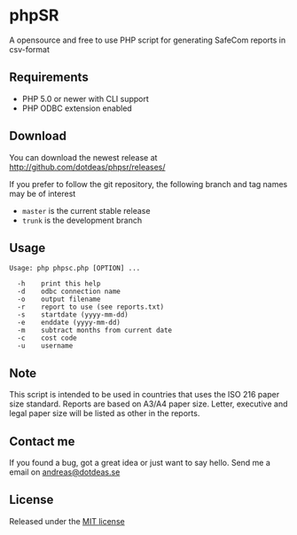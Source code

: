 phpSR
=====

A opensource and free to use PHP script for generating SafeCom reports in csv-format

## Requirements
* PHP 5.0 or newer with CLI support
* PHP ODBC extension enabled

## Download
You can download the newest release at http://github.com/dotdeas/phpsr/releases/

If you prefer to follow the git repository, the following branch and tag names may be of interest
* ``master`` is the current stable release
* ``trunk`` is the development branch

## Usage
```
Usage: php phpsc.php [OPTION] ...

  -h    print this help
  -d    odbc connection name
  -o    output filename
  -r    report to use (see reports.txt)
  -s    startdate (yyyy-mm-dd)
  -e    enddate (yyyy-mm-dd)
  -m    subtract months from current date
  -c    cost code
  -u    username
```

## Note
This script is intended to be used in countries that uses the ISO 216 paper size standard. Reports are based on A3/A4 paper size. Letter, executive and legal paper size will be listed as other in the reports.

## Contact me
If you found a bug, got a great idea or just want to say hello. Send me a email on andreas@dotdeas.se

## License
Released under the [MIT license](http://makesites.org/licenses/MIT)
